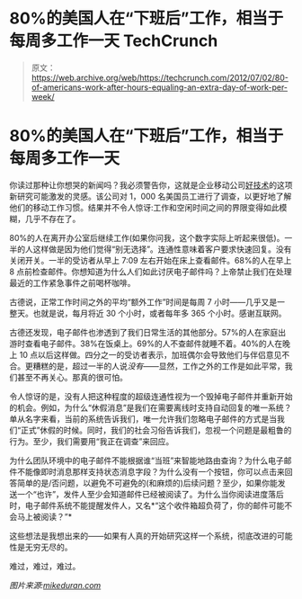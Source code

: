 # 80%的美国人在“下班后”工作，相当于每周多工作一天 TechCrunch

> 原文：<https://web.archive.org/web/https://techcrunch.com/2012/07/02/80-of-americans-work-after-hours-equaling-an-extra-day-of-work-per-week/>

# 80%的美国人在“下班后”工作，相当于每周多工作一天

你读过那种让你想哭的新闻吗？我必须警告你，这就是企业移动公司[好技术](https://web.archive.org/web/20230124041447/http://www.good.com/)的这项新研究可能激发的灵感。该公司对 1，000 名美国员工进行了调查，以更好地了解他们的移动工作习惯。结果并不令人惊讶:工作和空闲时间之间的界限变得如此模糊，几乎不存在了。

80%的人在离开办公室后继续工作(如果你问我，这个数字实际上听起来很低)。一半的人这样做是因为他们觉得“别无选择”。连通性意味着客户要求快速回复。没有关闭开关。一半的受访者从早上 7:09 左右开始在床上查看邮件。68%的人在早上 8 点前检查邮件。你想知道为什么人们如此讨厌电子邮件吗？上帝禁止我们在处理最近的工作紧急事件之前喝杯咖啡。

古德说，正常工作时间之外的平均“额外工作”时间是每周 7 小时——几乎又是一整天。也就是说，每月将近 30 个小时，或者每年多 365 个小时。感谢互联网。

古德还发现，电子邮件也渗透到了我们日常生活的其他部分。57%的人在家庭出游时查看电子邮件。38%在饭桌上。69%的人不查邮件就睡不着。40%的人在晚上 10 点以后这样做。四分之一的受访者表示，加班偶尔会导致他们与伴侣意见不合。更糟糕的是，超过一半的人说*没有*——显然，工作之外的工作是如此平常，我们甚至不再关心。那真的很可怕。

令人惊讶的是，没有人把这种程度的超级连通性视为一个毁掉电子邮件并重新开始的机会。例如，为什么“休假消息”是我们在需要离线时支持自动回复的唯一系统？单从名字来看，当前的系统告诉我们，唯一允许我们忽略电子邮件的方式是当我们“正式”休假的时候。同时，我们的社会习俗告诉我们，忽视一个问题是最粗鲁的行为。至少，我们需要用“我正在调查”来回应。

为什么团队环境中的电子邮件不能根据谁“当班”来智能地路由查询？为什么电子邮件不能像即时消息那样支持状态消息字段？为什么没有一个按钮，你可以点击来回答简单的是/否问题，以避免不可避免的(和麻烦的)后续问题？至少，如果你能发送一个“也许”，发件人至少会知道邮件已经被阅读了。为什么当你阅读进度落后时，电子邮件系统不能提醒发件人，又名*“这个收件箱超负荷了，你的邮件可能不会马上被阅读？”*

这些想法是我想出来的——如果有人真的开始研究这样一个系统，彻底改进的可能性是无穷无尽的。

难过，难过，难过。

*图片来源:[mikeduran.com](https://web.archive.org/web/20230124041447/http://mikeduran.com/2012/04/can-annihilation-be-hell/)*